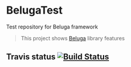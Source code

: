 BelugaTest
==========

Test repository for Beluga framework

> This project shows [Beluga](https://github.com/HaxeBeluga/Beluga) library features

## Travis status [![Build Status](https://travis-ci.org/HaxeBeluga/BelugaTest.png?branch=master)](https://travis-ci.org/HaxeBeluga/BelugaTest) ##
